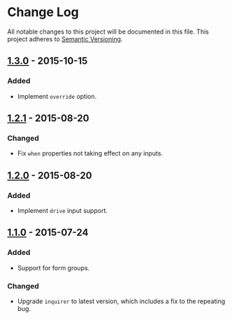 # Change Log

All notable changes to this project will be documented in this file.
This project adheres to [Semantic Versioning](http://semver.org/).

## [1.3.0] - 2015-10-15

### Added

- Implement `override` option.

## [1.2.1] - 2015-08-20

### Changed

- Fix `when` properties not taking effect on any inputs.

## [1.2.0] - 2015-08-20

### Added

- Implement `drive` input support.

## [1.1.0] - 2015-07-24

### Added

- Support for form groups.

### Changed

- Upgrade `inquirer` to latest version, which includes a fix to the repeating bug.

[1.3.0]: https://github.com/resin-io/resin-cli-form/compare/v1.2.1...v1.3.0
[1.2.1]: https://github.com/resin-io/resin-cli-form/compare/v1.2.0...v1.2.1
[1.2.0]: https://github.com/resin-io/resin-cli-form/compare/v1.1.0...v1.2.0
[1.1.0]: https://github.com/resin-io/resin-cli-form/compare/v1.0.0...v1.1.0
